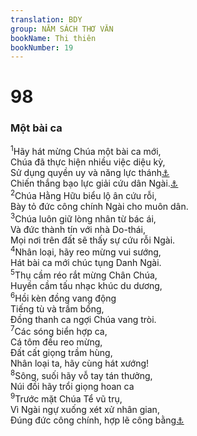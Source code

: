 ```yaml
---
translation: BDY
group: NĂM SÁCH THƠ VĂN
bookName: Thi thiên 
bookNumber: 19
---
```


<div class="title"><h1>98</h1><h3>Một bài ca</h3></div>
<span class="verse thi_98_1"><sup>1</sup>Hãy hát mừng Chúa một bài ca mới,<br/>Chúa đã thực hiện nhiều việc diệu kỳ,<br/>Sử dụng quyền uy và năng lực thánh<a href="#" data-toggle="tooltip" data-placement="bottom" title="Nt bàn tay và cánh tay">⚓</a><br/>Chiến thắng bạo lực giải cứu dân Ngài.<a href="#" data-toggle="tooltip" data-placement="bottom" title="Ctd để làm sự giải cứu">⚓</a><br/></span>
<span class="verse thi_98_2"><sup>2</sup>Chúa Hằng Hữu biểu lộ ân cứu rỗi,<br/>Bày tỏ đức công chính Ngài cho muôn dân.<br/></span>
<span class="verse thi_98_3"><sup>3</sup>Chúa luôn giữ lòng nhân từ bác ái,<br/>Và đức thành tín với nhà Do-thái,<br/>Mọi nơi trên đất sẽ thấy sự cứu rỗi Ngài.<br/></span>
<span class="verse thi_98_4"><sup>4</sup>Nhân loại, hãy reo mừng vui sướng,<br/>Hát bài ca mới chúc tụng Danh Ngài.<br/></span>
<span class="verse thi_98_5"><sup>5</sup>Thụ cầm réo rắt mừng Chân Chúa,<br/>Huyền cầm tấu nhạc khúc du dương,<br/></span>
<span class="verse thi_98_6"><sup>6</sup>Hồi kèn đồng vang động<br/>Tiếng tù và trầm bổng,<br/>Đồng thanh ca ngợi Chúa vang tròi.<br/></span>
<span class="verse thi_98_7"><sup>7</sup>Các sóng biển hợp ca,<br/>Cá tôm đều reo mừng,<br/>Đất cất giọng trầm hùng,<br/>Nhân loại ta, hãy cùng hát xướng!<br/></span>
<span class="verse thi_98_8"><sup>8</sup>Sông, suối hãy vỗ tay tán thưởng,<br/>Núi đồi hãy trổi giọng hoan ca<br/></span>
<span class="verse thi_98_9"><sup>9</sup>Trước mặt Chúa Tể vũ trụ,<br/>Vì Ngài ngự xuống xét xử nhân gian,<br/>Đúng đức công chính, hợp lẽ công bằng<a href="#" data-toggle="tooltip" data-placement="bottom" title="Nt Ngài sẽ xét xử thế giới cách công chính và đoán xét các dân cách công bằng">⚓</a></span>
